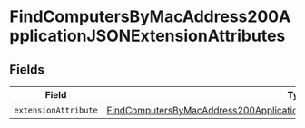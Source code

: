# FindComputersByMacAddress200ApplicationJSONExtensionAttributes


## Fields

| Field                                                                                                                                                                                           | Type                                                                                                                                                                                            | Required                                                                                                                                                                                        | Description                                                                                                                                                                                     |
| ----------------------------------------------------------------------------------------------------------------------------------------------------------------------------------------------- | ----------------------------------------------------------------------------------------------------------------------------------------------------------------------------------------------- | ----------------------------------------------------------------------------------------------------------------------------------------------------------------------------------------------- | ----------------------------------------------------------------------------------------------------------------------------------------------------------------------------------------------- |
| `extensionAttribute`                                                                                                                                                                            | [FindComputersByMacAddress200ApplicationJSONExtensionAttributesExtensionAttribute](../../models/operations/findcomputersbymacaddress200applicationjsonextensionattributesextensionattribute.md) | :heavy_minus_sign:                                                                                                                                                                              | N/A                                                                                                                                                                                             |